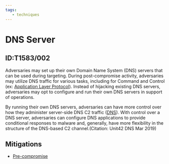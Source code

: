 ```yaml
---
tags:
   - techniques
---
```

# DNS Server
## ID:T1583/002
Adversaries may set up their own Domain Name System (DNS) servers that can be used during targeting. During post-compromise activity, adversaries may utilize DNS traffic for various tasks, including for Command and Control (ex: [Application Layer Protocol](/mitre/techniques/T1071)). Instead of hijacking existing DNS servers, adversaries may opt to configure and run their own DNS servers in support of operations.

By running their own DNS servers, adversaries can have more control over how they administer server-side DNS C2 traffic ([DNS](/mitre/techniques/T1071/004)). With control over a DNS server, adversaries can configure DNS applications to provide conditional responses to malware and, generally, have more flexibility in the structure of the DNS-based C2 channel.(Citation: Unit42 DNS Mar 2019)
## Mitigations
* [Pre-compromise](mitigations/M1056)

